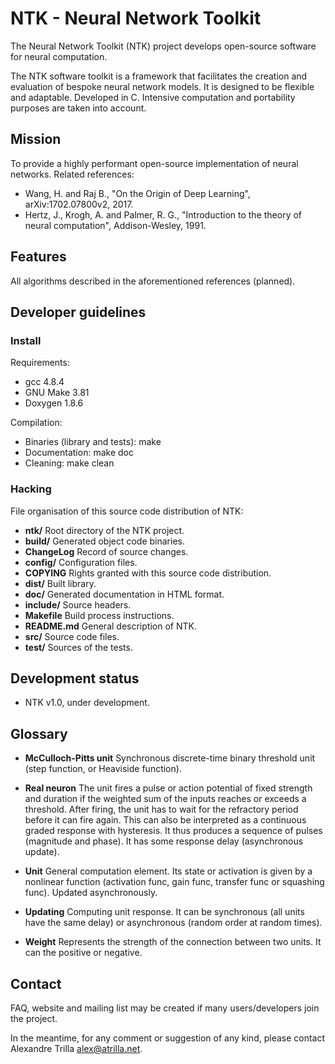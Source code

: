 NTK - Neural Network Toolkit
============================

The Neural Network Toolkit (NTK) project develops open-source software
for neural computation.

The NTK software toolkit is a framework that facilitates the creation 
and evaluation of bespoke neural network models. It is designed to be 
flexible and adaptable. Developed in C. Intensive computation and
portability purposes are taken into account.


Mission
-------
To provide a highly performant open-source implementation of neural
networks. Related references:

* Wang, H. and Raj B., "On the Origin of Deep Learning", 
arXiv:1702.07800v2, 2017.
* Hertz, J., Krogh, A. and Palmer, R. G., "Introduction to the theory
of neural computation", Addison-Wesley, 1991.


Features
--------
All algorithms described in the aforementioned references (planned).


Developer guidelines
--------------------
### Install ###
Requirements:

* gcc 4.8.4
* GNU Make 3.81
* Doxygen 1.8.6

Compilation:

* Binaries (library and tests): make
* Documentation: make doc
* Cleaning: make clean

### Hacking ###
File organisation of this source code distribution of NTK:

* **ntk/** Root directory of the NTK project.
* **build/** Generated object code binaries.
* **ChangeLog** Record of source changes.
* **config/** Configuration files.
* **COPYING** Rights granted with this source code distribution.
* **dist/** Built library.
* **doc/** Generated documentation in HTML format.
* **include/** Source headers.
* **Makefile** Build process instructions.
* **README.md** General description of NTK.
* **src/** Source code files.
* **test/** Sources of the tests.


Development status
------------------
* NTK v1.0, under development.


Glossary
--------
* **McCulloch-Pitts unit** Synchronous discrete-time binary threshold
unit (step function, or Heaviside function).

* **Real neuron** The unit fires a pulse or action potential of fixed
strength and duration if the weighted sum of the inputs reaches or
exceeds a threshold. After firing, the unit has to wait for the
refractory period before it can fire again. This can also be
interpreted as a continuous graded response with hysteresis. It thus
produces a sequence of pulses (magnitude and phase). It has some
response delay (asynchronous update).

* **Unit** General computation element. Its state or activation is
given by a nonlinear function (activation func, gain func, transfer
func or squashing func). Updated asynchronously.

* **Updating** Computing unit response. It can be synchronous (all
units have the same delay) or asynchronous (random order at random
times).

* **Weight** Represents the strength of the connection between two
units. It can the positive or negative.


Contact
-------
FAQ, website and mailing list may be created if many users/developers
join the project.

In the meantime, for any comment or suggestion of any kind, please
contact Alexandre Trilla <alex@atrilla.net>.

